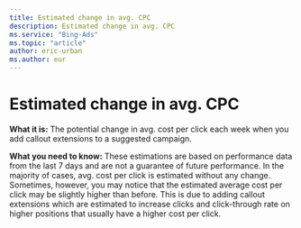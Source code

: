 ```yaml
---
title: Estimated change in avg. CPC
description: Estimated change in avg. CPC
ms.service: "Bing-Ads"
ms.topic: "article"
author: eric-urban
ms.author: eur
---
```


# Estimated change in avg. CPC

**What it is:**     The potential change in avg. cost per click each week when you add callout extensions to a suggested campaign.

**What you need to know:**     These estimations are based on performance data from the last 7 days and are not a guarantee of future performance. In the majority of cases, avg. cost per click is estimated without any change. Sometimes, however, you may notice that the estimated average cost per click may be slightly higher than before. This is due to adding callout extensions which are estimated to increase clicks and click-through rate on higher positions that usually have a higher cost per click.



